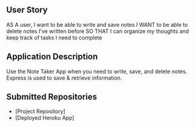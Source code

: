 ## User Story
AS A user, I want to be able to write and save notes
I WANT to be able to delete notes I've written before
SO THAT I can organize my thoughts and keep track of tasks I need to complete
## Application Description 
Use the Note Taker App when you need to write, save, and delete notes. Express is used to save & retrieve information.
## Submitted Repositories
- [Project Repository]
- [Deployed Heroku App]
